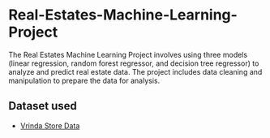 # Real-Estates-Machine-Learning-Project
The Real Estates Machine Learning Project involves using three models (linear regression, random forest regressor, and decision tree regressor) to analyze and predict real estate data. The project includes data cleaning and manipulation to prepare the data for analysis.

## **Dataset used**
- <a href="https://github.com/rohansharma111/Vrinda-Store-Data-Analysis/blob/8d4d79c09c75a2e0622fb30b4755e8a820e4e791/Vrinda%20Store%20Data.xlsx">Vrinda Store Data</a>
